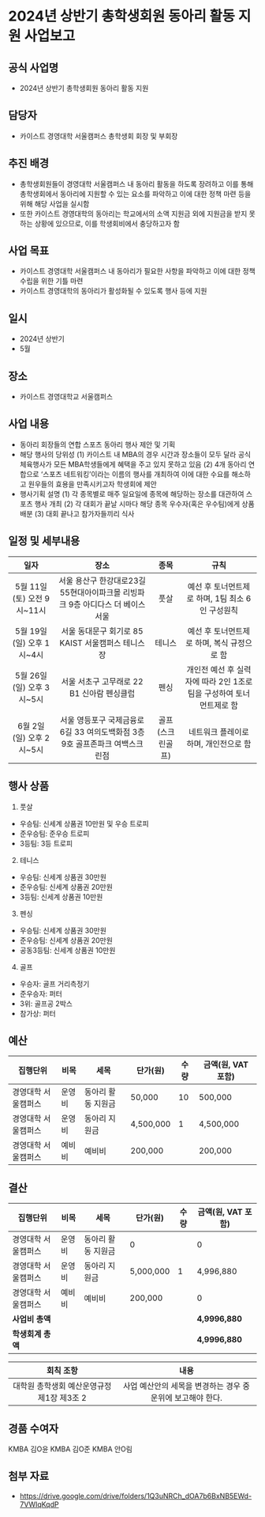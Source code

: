 2024년 상반기 총학생회원 동아리 활동 지원 사업보고
===

## 공식 사업명
- 2024년 상반기 총학생회원 동아리 활동 지원

## 담당자
- 카이스트 경영대학 서울캠퍼스 총학생회 회장 및 부회장

## 추진 배경
- 총학생회원들이 경영대학 서울캠퍼스 내 동아리 활동을 하도록 장려하고 이를 통해 총학생회에서 동아리에 지원할 수 있는 요소를 파악하고 이에 대한 정책 마련 등을 위해 해당 사업을 실시함
- 또한 카이스트 경영대학의 동아리는 학교에서의 소액 지원금 외에 지원금을 받지 못하는 상황에 있으므로, 이를 학생회비에서 충당하고자 함

## 사업 목표
- 카이스트 경영대학 서울캠퍼스 내 동아리가 필요한 사항을 파악하고 이에 대한 정책 수립을 위한 기틀 마련
- 카이스트 경영대학의 동아리가 활성화될 수 있도록 행사 등에 지원

## 일시
- 2024년 상반기
- 5월

## 장소
- 카이스트 경영대학교 서울캠퍼스
 
## 사업 내용
- 동아리 회장들의 연합 스포츠 동아리 행사 제안 및 기획
- 해당 행사의 당위성
  (1) 카이스트 내 MBA의 경우 시간과 장소들이 모두 달라 공식 체육행사가 모든 MBA학생들에게 혜택을 주고 있지 못하고 있음
  (2) 4개 동아리 연합으로 ‘스포츠 네트워킹’이라는 이름의 행사를 개최하여 이에 대한 수요를 해소하고 원우들의 효용을 만족시키고자 학생회에 제안
- 행사기획 설명
  (1) 각 종목별로 매주 일요일에 종목에 해당하는 장소를 대관하여 스포츠 행사 개최
  (2) 각 대회가 끝날 시마다 해당 종목 우수자(혹은 우수팀)에게 상품 배분 
  (3) 대회 끝나고 참가자들끼리 식사

## 일정 및 세부내용
| 일자 | 장소 | 종목| 규칙|
|:---:|:---:|:---:|:---:|
| 5월 11일 (토) 오전 9시~11시 | 서울 용산구 한강대로23길 55현대아이파크몰 리빙파크 9층 아디다스 더 베이스 서울 | 풋살 | 예선 후 토너먼트제로 하며, 1팀 최소 6인 구성원칙 |
| 5월 19일 (일) 오후 1시~4시 | 서울 동대문구 회기로 85 KAIST 서울캠퍼스 테니스장 | 테니스 | 예선 후 토너먼트제로 하며, 복식 규정으로 함|
| 5월 26일 (일) 오후 3시~5시 | 서울 서초구 고무래로 22 B1 신아람 펜싱클럽 | 펜싱 | 개인전 예선 후 실력자에 따라 2인 1조로 팀을 구성하여 토너먼트제로 함|
| 6월 2일 (일) 오후 2시~5시 | 서울 영등포구 국제금융로6길 33 여의도백화점 3층 9호 골프존파크 여백스크린점 | 골프(스크린골프) | 네트워크 플레이로 하며, 개인전으로 함|

## 행사 상품
1. 풋살
- 우승팀: 신세계 상품권 10만원 및 우승 트로피
- 준우승팀: 준우승 트로피
- 3등팀: 3등 트로피

2. 테니스
- 우승팀: 신세계 상품권 30만원
- 준우승팀: 신세계 상품권 20만원
- 3등팀: 신세계 상품권 10만원

3. 펜싱
- 우승팀: 신세계 상품권 30만원
- 준우승팀: 신세계 상품권 20만원
- 공동3등팀: 신세계 상품권 10만원

4. 골프
- 우승자: 골프 거리측정기
- 준우승자: 퍼터
- 3위: 골프공 2박스
- 참가상: 퍼터


## 예산
| 집행단위 | 비목 | 세목 | 단가(원) | 수량 | 금액(원, VAT 포함) |
|--------------------|--------|------------------------|----------| ---- | ----------- |
| 경영대학 서울캠퍼스 | 운영비 | 동아리 활동 지원금 | 50,000 | 10 | 500,000 | 
| 경영대학 서울캠퍼스 | 운영비 | 동아리 지원금 | 4,500,000 | 1 | 4,500,000 | 
| 경영대학 서울캠퍼스 | 예비비 | 예비비 | 200,000 |  | 200,000 | 

## 결산
| 집행단위 | 비목 | 세목 | 단가(원) | 수량 | 금액(원, VAT 포함) |
|--------------------|--------|------------------------|----------| ---- | ----------- |
| 경영대학 서울캠퍼스 | 운영비 | 동아리 활동 지원금 | 0 |  | 0 | 
| 경영대학 서울캠퍼스 | 운영비 | 동아리 지원금 | 5,000,000 | 1 | 4,996,880 | 
| 경영대학 서울캠퍼스 | 예비비 | 예비비 | 200,000 |  | 0 | 
|   **사업비 총액**  |       |       |       | |**4,9996,880** |
|   **학생회계 총액**  |       |       |        | |**4,9996,880** |

|  회칙 조항  |  내용 |
|:---:|:---:|
| 대학원 총학생회 예산운영규정 제1장 제3조 2 | 사업 예산안의 세목을 변경하는 경우 중운위에 보고해야 한다. |

## 경품 수여자
KMBA 김O윤
KMBA 김O준
KMBA 안O림

## 첨부 자료
* https://drive.google.com/drive/folders/1Q3uNRCh_dOA7b6BxNB5EWd-7VWIqKqdP



